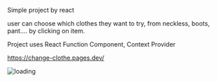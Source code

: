 Simple project by react 

user can choose which clothes they want to try, from neckless, boots, pant.... by clicking on item.

Project uses React Function Component, Context Provider

https://change-clothe.pages.dev/

![loading](https://user-images.githubusercontent.com/75282610/158704918-d0fd673c-e2c5-4c02-ba83-cd41655734d2.gif)
